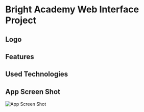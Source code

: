 
# Bright Academy Web Interface Project




## Logo


    
  
## Features



  
## Used Technologies


  
## App Screen Shot

![App Screen Shot]()
